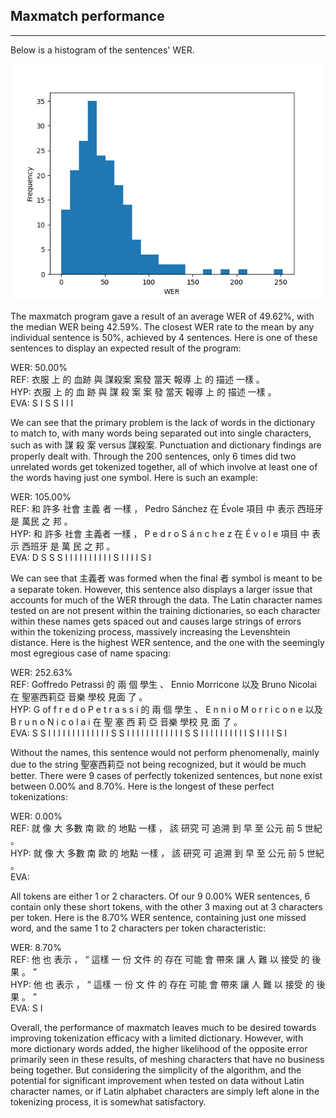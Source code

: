 ## Maxmatch performance
___

Below is a histogram of the sentences' WER.

![WER Histogram](werHist.png)

The maxmatch program gave a result of an average WER of 49.62%, with the median WER being 42.59%. The closest WER rate to the mean by any individual sentence is 50%, achieved by 4 sentences. Here is one of these sentences to display an expected result of the program:

WER: 50.00%\
REF: 衣服 上 的 血跡   與 謀殺案 案發       當天 報導 上 的 描述 一樣 。\
HYP: 衣服 上 的 血  跡 與 謀   殺  案 案 發 當天 報導 上 的 描述 一樣 。\
EVA:        S  I   S   S  I I I 

We can see that the primary problem is the lack of words in the dictionary to match to, with many words being separated out into single characters, such as with 謀 殺 案 versus 謀殺案. Punctuation and dictionary findings are properly dealt with. Through the 200 sentences, only 6 times did two unrelated words get tokenized together, all of which involve at least one of the words having just one symbol. Here is such an example:

WER: 105.00%\
REF: 和 許多 社會 主義 者   一樣 ， Pedro Sánchez                     在 Évole         項目 中 表示 西班牙 是 萬民   之 邦 。\
HYP: 和 許多 社會    主義者 一樣 ， P     e       d r o S á n c h e z 在 É     v o l e 項目 中 表示 西班牙 是 萬  民 之 邦 。\
EVA:         D  S        S     S       I I I I I I I I I I   S     I I I I               S  I 

We can see that 主義者 was formed when the final 者 symbol is meant to be a separate token. However, this sentence also displays a larger issue that accounts for much of the WER through the data. The Latin character names tested on are not present within the training dictionaries, so each character within these names gets spaced out and causes large strings of errors within the tokenizing process, massively increasing the Levenshtein distance. Here is the highest WER sentence, and the one with the seemingly most egregious case of name spacing:

WER: 252.63%\
REF: Goffredo Petrassi                           的 兩 個 學生 、 Ennio Morricone                         以及 Bruno Nicolai                     在 聖塞西莉亞         音樂 學校 見面   了 。\
HYP: G        of       f r e d o P e t r a s s i 的 兩 個 學生 、 E     n         n i o M o r r i c o n e 以及 B     r       u n o N i c o l a i 在 聖     塞 西 莉 亞 音樂 學校 見  面 了 。\
EVA: S        S        I I I I I I I I I I I I I            S     S         I I I I I I I I I I I I    S     S       I I I I I I I I I I   S     I I I I       S  I

Without the names, this sentence would not perform phenomenally, mainly due to the string 聖塞西莉亞 not being recognized, but it would be much better. There were 9 cases of perfectly tokenized sentences, but none exist between 0.00% and 8.70%. Here is the longest of these perfect tokenizations:

WER: 0.00%\
REF: 就 像 大 多數 南 歐 的 地點 一樣 ， 該 研究 可 追溯 到 早 至 公元 前 5 世紀 。\
HYP: 就 像 大 多數 南 歐 的 地點 一樣 ， 該 研究 可 追溯 到 早 至 公元 前 5 世紀 。\
EVA:

All tokens are either 1 or 2 characters. Of our 9 0.00% WER sentences, 6 contain only these short tokens, with the other 3 maxing out at 3 characters per token. Here is the 8.70% WER sentence, containing just one missed word, and the same 1 to 2 characters per token characteristic:

WER: 8.70%\
REF: 他 也 表示 ， “ 這樣 一 份 文件   的 存在 可能 會 帶來 讓 人 難 以 接受 的 後果 。 ”\
HYP: 他 也 表示 ， “ 這樣 一 份 文  件 的 存在 可能 會 帶來 讓 人 難 以 接受 的 後果 。 ”\
EVA:                   S  I

Overall, the performance of maxmatch leaves much to be desired towards improving tokenization efficacy with a limited dictionary. However, with more dictionary words added, the higher likelihood of the opposite error primarily seen in these results, of meshing characters that have no business being together. But considering the simplicity of the algorithm, and the potential for significant improvement when tested on data without Latin character names, or if Latin alphabet characters are simply left alone in the tokenizing process, it is somewhat satisfactory.